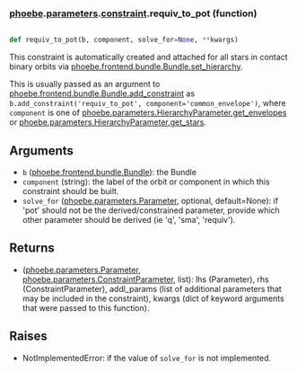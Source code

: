 ### [phoebe](phoebe.md).[parameters](phoebe.parameters.md).[constraint](phoebe.parameters.constraint.md).requiv_to_pot (function)


```py

def requiv_to_pot(b, component, solve_for=None, **kwargs)

```



This constraint is automatically created and attached for all stars
in contact binary orbits via [phoebe.frontend.bundle.Bundle.set_hierarchy](phoebe.frontend.bundle.Bundle.set_hierarchy.md).

This is usually passed as an argument to
 [phoebe.frontend.bundle.Bundle.add_constraint](phoebe.frontend.bundle.Bundle.add_constraint.md) as
 `b.add_constraint('requiv_to_pot', component='common_envelope')`, where `component` is
 one of [phoebe.parameters.HierarchyParameter.get_envelopes](phoebe.parameters.HierarchyParameter.get_envelopes.md) or
 [phoebe.parameters.HierarchyParameter.get_stars](phoebe.parameters.HierarchyParameter.get_stars.md).

Arguments
-----------
* `b` ([phoebe.frontend.bundle.Bundle](phoebe.frontend.bundle.Bundle.md)): the Bundle
* `component` (string): the label of the orbit or component in which this
    constraint should be built.
* `solve_for` ([phoebe.parameters.Parameter](phoebe.parameters.Parameter.md), optional, default=None): if
    'pot' should not be the derived/constrained parameter, provide which
    other parameter should be derived (ie 'q', 'sma', 'requiv').

Returns
----------
* ([phoebe.parameters.Parameter](phoebe.parameters.Parameter.md), [phoebe.parameters.ConstraintParameter](phoebe.parameters.ConstraintParameter.md), list):
    lhs (Parameter), rhs (ConstraintParameter), addl_params (list of additional
    parameters that may be included in the constraint), kwargs (dict of
    keyword arguments that were passed to this function).

Raises
--------
* NotImplementedError: if the value of `solve_for` is not implemented.

